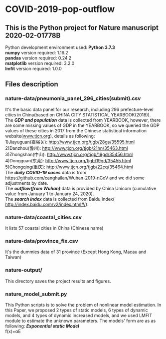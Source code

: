 # COVID-2019-pop-outflow
## This is the Python project for Nature manuscript 2020-02-01778B  
Python development environment used: **Python 3.7.3**  
**numpy** version required: 1.16.2  
**pandas** version required: 0.24.2  
**matplotlib** version required: 3.2.0  
**lmfit** version required: 1.0.0

## Files description
### nature-data/pneumonia_panel_296_cities(submit).csv 
It's the basic data panel for our research, including 296 prefecture-level cities in China(based on CHINA CITY STATISTICAL YEARBOOK(2018)).  
The ***GDP and population*** data is collected from YEARBOOK, however, there are some missing values of GDP in the YEARBOOK, so we queried the GDP values of these cities in 2017 from the Chinese statistical information website(www.tjcn.org), details as following:  
1)Jiayuguan(嘉峪关): http://www.tjcn.org/tjgb/28gs/35595.html  
2)Danzhou(儋州): http://www.tjcn.org/tjgb/21hn/35463.html  
3)Zhongshan(中山): http://www.tjcn.org/tjgb/19gd/35456.html  
4)Dongguan(东莞): http://www.tjcn.org/tjgb/19gd/35455.html  
5)Chongqing(重庆): http://www.tjcn.org/tjgb/22cq/35464.html  
The ***daily COVID-19 cases*** data is from https://github.com/canghailan/Wuhan-2019-nCoV and we did some adjustments by date.  
The ***outflow(from Wuhan)*** data is provided by China Unicom (cumulative value from January 1 to January 24, 2020).  
The ***search index*** data is collected from Baidu Index( http://index.baidu.com/v2/index.html#/).

### nature-data/coastal_cities.csv
It lists 57 coastal cities in China (Chinese name)

### nature-data/province_fix.csv 
It's the dummies data of 31 province (Except Hong Kong, Macau and Taiwan)

### nature-output/
This directory saves the project results and figures. 

### nature_model_submit.py
This Python scripts is to solve the problem of nonlinear model estimation. In this Paper, we proposed 2 types of static models, 6 types of dynamic models, and 4 types of dynamic increased models, and we used LMFIT module to estimate the unknown parameters. The models' form are as as following:
***Exponential static Model***   
f(x)=αE


